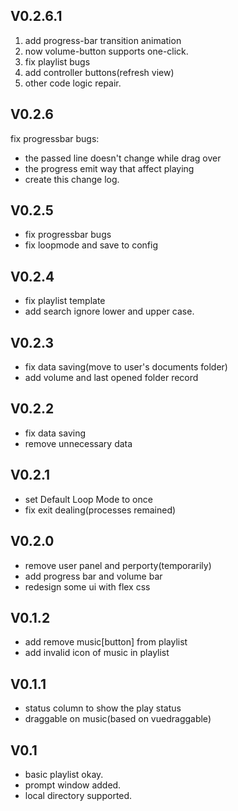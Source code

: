 ## V0.2.6.1

1. add progress-bar transition animation
2. now volume-button supports one-click.
3. fix playlist bugs
4. add controller buttons(refresh view)
4. other code logic repair.

## V0.2.6

fix progressbar bugs:
+ the passed line doesn't change while drag over
+ the progress emit way that affect playing
+ create this change log.

## V0.2.5

+ fix progressbar bugs
+ fix loopmode and save to config

## V0.2.4

+ fix playlist template
+ add search ignore lower and upper case.

## V0.2.3

+ fix data saving(move to user's documents folder)
+ add volume and last opened folder record

## V0.2.2

+ fix data saving
+ remove unnecessary data

## V0.2.1

+ set Default Loop Mode to once
+ fix exit dealing(processes remained)

## V0.2.0

+ remove user panel and perporty(temporarily)
+ add progress bar and volume bar
+ redesign some ui with flex css

## V0.1.2

+ add remove music[button] from playlist
+ add invalid icon of music in playlist

## V0.1.1

+ status column to show the play status
+ draggable on music(based on vuedraggable)

## V0.1

+ basic playlist okay.
+ prompt window added.
+ local directory supported.